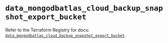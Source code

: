 # `data_mongodbatlas_cloud_backup_snapshot_export_bucket`

Refer to the Terraform Registry for docs: [`data_mongodbatlas_cloud_backup_snapshot_export_bucket`](https://registry.terraform.io/providers/mongodb/mongodbatlas/1.22.0/docs/data-sources/cloud_backup_snapshot_export_bucket).
